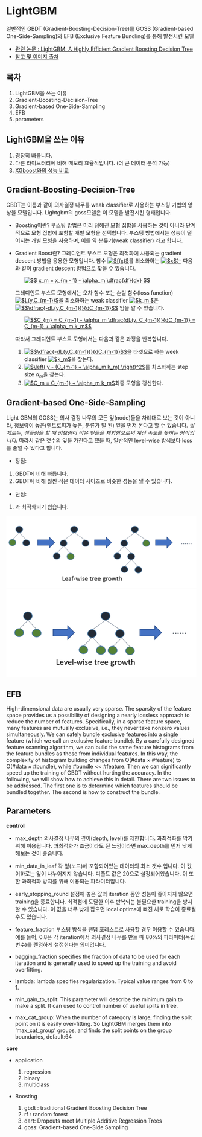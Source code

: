 # LightGBM
일반적인 GBDT (Gradient-Boosting-Decision-Tree)를 GOSS (Gradient-based One-Side-Sampling)와 EFB (Exclusive Feature Bundling)를 통해 발전시킨 모델

- [관련 논문 : LightGBM: A Highly Efficient Gradient Boosting Decision Tree](https://papers.nips.cc/paper/6907-lightgbm-a-highly-efficient-gradient-boosting-decision-tree.pdf)
- [참고 및 이미지 출처](https://medium.com/@pushkarmandot/https-medium-com-pushkarmandot-what-is-lightgbm-how-to-implement-it-how-to-fine-tune-the-parameters-60347819b7fc)

## 목차
1. LightGBM을 쓰는 이유
1. Gradient-Boosting-Decision-Tree
1. Gradient-based One-Side-Sampling
1. EFB
1. parameters

## LightGBM을 쓰는 이유
1. 굉장히 빠릅니다.
1. 다른 라이브러리에 비해 메모리 효율적입니다. (더 큰 데이터 분석 가능)
1. [XGboost와의 성능 비교](https://github.com/Microsoft/LightGBM/blob/master/docs/Experiments.rst#comparison-experiment)

## Gradient-Boosting-Decision-Tree
GBDT는 이름과 같이 의사결정 나무를 weak classifier로 사용하는 부스팅 기법의 앙상블 모델입니다. Lightgbm의 goss모델은 이 모델을 발전시킨 형태입니다.
- Boosting이란?
    부스팅 방법은 미리 정해진 모형 집합을 사용하는 것이 아니라 단계적으로 모형 집합에 포함할 개별 모형을 선택합니다. 부스팅 방법에서는 성능이 떨어지는 개별 모형을 사용하며, 이를 약 분류기(weak classifier) 라고 합니다.

- Gradient Boost란?
    그레디언트 부스트 모형은 최적화에 사용되는 gradient descent 방법을 응용한 모형입니다. 함수 <a href="https://www.codecogs.com/eqnedit.php?latex=\inline&space;\dpi{120}&space;\fn_cs&space;$f(x)$" target="_blank"><img src="https://latex.codecogs.com/gif.latex?\inline&space;\dpi{100}&space;\fn_cs&space;$f(x)$" title="$f(x)$" /></a>를 최소화하는  <a href="https://www.codecogs.com/eqnedit.php?latex=\inline&space;\dpi{100}&space;\fn_cs&space;$f(x)$" target="_blank"><img src="https://latex.codecogs.com/gif.latex?\inline&space;\dpi{100}&space;\fn_cs&space;$x$" title="$x$" /></a>는 다음과 같이 gradient descent 방법으로 찾을 수 있습니다.

    <ul><a href="https://www.codecogs.com/eqnedit.php?latex=\dpi{120}&space;\fn_cs&space;$$&space;x_m&space;=&space;x_{m&space;-&space;1}&space;-&space;\alpha_m&space;\dfrac{df}{dx}&space;$$" target="_blank"><img src="https://latex.codecogs.com/gif.latex?\dpi{120}&space;\fn_cs&space;$$&space;x_m&space;=&space;x_{m&space;-&space;1}&space;-&space;\alpha_m&space;\dfrac{df}{dx}&space;$$" title="$$ x_m = x_{m - 1} - \alpha_m \dfrac{df}{dx} $$" /></a></ul>

    그레디언트 부스트 모형에서는 오차 함수 또는 손실 함수(loss function)  <a href="https://www.codecogs.com/eqnedit.php?latex=\inline&space;\dpi{100}&space;\fn_cs&space;$L(y,C_{m-1})$" target="_blank"><img src="https://latex.codecogs.com/gif.latex?\inline&space;\dpi{100}&space;\fn_cs&space;$L(y,C_{m-1})$" title="$L(y,C_{m-1})$" /></a>을 최소화하는 weak classifier  <a href="https://www.codecogs.com/eqnedit.php?latex=\inline&space;\dpi{100}&space;\fn_cs&space;$k_m&space;$" target="_blank"><img src="https://latex.codecogs.com/gif.latex?\inline&space;\dpi{100}&space;\fn_cs&space;$k_m&space;$" title="$k_m $" /></a>은  <a href="https://www.codecogs.com/eqnedit.php?latex=\inline&space;\dpi{100}&space;\fn_cs&space;$$\dfrac{-dL(y,C_{m-1})}{dC_{m-1}}$$" target="_blank"><img src="https://latex.codecogs.com/gif.latex?\inline&space;\dpi{100}&space;\fn_cs&space;$$\dfrac{-dL(y,C_{m-1})}{dC_{m-1}}$$" title="$$\dfrac{-dL(y,C_{m-1})}{dC_{m-1}}$$" /></a> 임을 알 수 있습니다.

    <ul><a href="https://www.codecogs.com/eqnedit.php?latex=\dpi{120}&space;\fn_cs&space;$$C_{m}&space;=&space;C_{m-1}&space;-&space;\alpha_m&space;\dfrac{dL(y,&space;C_{m-1})}{dC_{m-1}}&space;=&space;C_{m-1}&space;&plus;&space;\alpha_m&space;k_m$$" target="_blank"><img src="https://latex.codecogs.com/gif.latex?\dpi{120}&space;\fn_cs&space;$$C_{m}&space;=&space;C_{m-1}&space;-&space;\alpha_m&space;\dfrac{dL(y,&space;C_{m-1})}{dC_{m-1}}&space;=&space;C_{m-1}&space;&plus;&space;\alpha_m&space;k_m$$" title="$$C_{m} = C_{m-1} - \alpha_m \dfrac{dL(y, C_{m-1})}{dC_{m-1}} = C_{m-1} + \alpha_m k_m$$" /></a></ul>

    따라서 그레디언트 부스트 모형에서는 다음과 같은 과정을 반복합니다.
    1. <a href="https://www.codecogs.com/eqnedit.php?latex=\inline&space;\dpi{100}&space;\fn_cs&space;$$\dfrac{-dL(y,C_{m-1})}{dC_{m-1}}$$" target="_blank"><img src="https://latex.codecogs.com/gif.latex?\inline&space;\dpi{100}&space;\fn_cs&space;$$\dfrac{-dL(y,C_{m-1})}{dC_{m-1}}$$" title="$$\dfrac{-dL(y,C_{m-1})}{dC_{m-1}}$$" /></a>을 타겟으로 하는 week classifier <a href="https://www.codecogs.com/eqnedit.php?latex=\inline&space;\dpi{100}&space;\fn_cs&space;$k_m$" target="_blank"><img src="https://latex.codecogs.com/gif.latex?\inline&space;\dpi{100}&space;\fn_cs&space;$k_m$" title="$k_m$" /></a>을 찾는다.
    1. <a href="https://www.codecogs.com/eqnedit.php?latex=\inline&space;\dpi{100}&space;\fn_cs&space;$\left(&space;y&space;-&space;(C_{m-1}&space;&plus;&space;\alpha_m&space;k_m)&space;\right)^2$" target="_blank"><img src="https://latex.codecogs.com/gif.latex?\inline&space;\dpi{100}&space;\fn_cs&space;$\left(&space;y&space;-&space;(C_{m-1}&space;&plus;&space;\alpha_m&space;k_m)&space;\right)^2$" title="$\left( y - (C_{m-1} + \alpha_m k_m) \right)^2$" /></a>를 최소화하는 step size $\alpha_m$을 찾는다.
    1. <a href="https://www.codecogs.com/eqnedit.php?latex=\inline&space;\dpi{100}&space;\fn_cs&space;$C_m&space;=&space;C_{m-1}&space;&plus;&space;\alpha_m&space;k_m$" target="_blank"><img src="https://latex.codecogs.com/gif.latex?\inline&space;\dpi{100}&space;\fn_cs&space;$C_m&space;=&space;C_{m-1}&space;&plus;&space;\alpha_m&space;k_m$" title="$C_m = C_{m-1} + \alpha_m k_m$" /></a>최종 모형을 갱신한다.


## Gradient-based One-Side-Sampling
Light GBM의 GOSS는 의사 결정 나무의 모든 잎(node)들을 차례대로 보는 것이 아니라, 정보량이 높은(엔트로피가 높은, 분류가 덜 된) 잎을 먼저 본다고 할 수 있습니다. *실제로는, 샘플링을 할 때 정보량이 적은 잎들을 제외함으로써 계산 속도를 높히는 방식입니다.* 따라서 같은 갯수의 잎을 가진다고 했을 때, 일반적인 level-wise 방식보다 loss를 줄일 수 있다고 합니다.
- 장점:
1. GBDT에 비해 빠릅니다.
2. GBDT에 비해 훨씬 적은 데이터 사이즈로 비슷한 성능을 낼 수 있습니다.

- 단점:
1. 과 최적화되기 쉽습니다.

![png](./img/leaf-wise.png)
![png](./img/level-wise.png)

## EFB

High-dimensional data are usually very sparse. The sparsity of the feature space provides us a possibility of designing a nearly lossless approach to reduce the number of features. Specifically, in a sparse feature space, many features are mutually exclusive, i.e., they never take nonzero values simultaneously. We can safely bundle exclusive features into a single feature (which we call an exclusive feature bundle). By a carefully designed feature scanning algorithm, we can build the same feature histograms from the feature bundles as those from individual features. In this way, the complexity of histogram building changes from O(#data × #feature) to O(#data × #bundle), while #bundle << #feature. Then we can significantly speed up the training of GBDT without hurting the accuracy. In the following, we will show how to achieve this in detail. There are two issues to be addressed. The first one is to determine which features should be bundled together. The second is how to construct the bundle.


## Parameters

**control**
- max_depth
    의사결정 나무의 깊이(depth, level)를 제한합니다. 과최적화를 막기 위해 이용됩니다. 과최적화가 조금이라도 된 느낌이라면 max_depth를 먼저 낮게 해보는 것이 좋습니다.

- min_data_in_leaf
    각 잎(노드)에 포함되어있는 데이터의 최소 갯수 입니다. 이 값 이하로는 잎이 나누어지지 않습니다. 디폴트 값은 20으로 설정되어있습니다. 이 또한 과최적화 방지를 위해 이용되는 파라미터입니다.

- early_stopping_round
    설정해 놓은 값의 iteration 동안 성능이 좋아지지 않으면 training을 종료합니다. 최적점에 도달한 이후 반복되는 불필요한 training을 방지할 수 있습니다. 이 값을 너무 낮게 잡으면 local optima에 빠진 채로 학습이 종료될 수도 있습니다.

- feature_fraction
    부스팅 방식을 랜덤 포레스트로 사용할 경우 이용할 수 있습니다. 예를 들어, 0.8은 각 iteration에서 의사결정 나무를 만들 때 80%의 파라미터(독립 변수)를 랜덤하게 설정한다는 의미입니다.  

- bagging_fraction
    specifies the fraction of data to be used for each iteration and is generally used to speed up the training and avoid overfitting.

- lambda: lambda specifies regularization. Typical value ranges from 0 to 1.

- min_gain_to_split: This parameter will describe the minimum gain to make a split. It can used to control number of useful splits in tree.

- max_cat_group: When the number of category is large, finding the split point on it is easily over-fitting. So LightGBM merges them into ‘max_cat_group’ groups, and finds the split points on the group boundaries, default:64

**core**

- application
    1. regression
    1. binary
    1. multiclass

- Boosting
    1. gbdt : traditional Gradient Boosting Decision Tree
    1. rf : random forest
    1. dart: Dropouts meet Multiple Additive Regression Trees
    1. goss: Gradient-based One-Side Sampling

